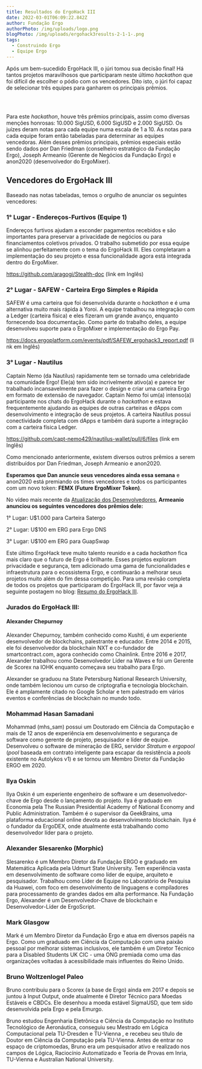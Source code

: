 ```yaml
---
title: Resultados do ErgoHack III
date: 2022-03-01T06:09:22.842Z
author: Fundação Ergo
authorPhoto: /img/uploads/logo.png
blogPhoto: /img/uploads/ergohack3results-2-1-1-.png
tags:
  - Construindo Ergo
  - Equipe Ergo
---
```

<!--StartFragment-->

Após um bem-sucedido ErgoHack III, o júri tomou sua decisão final! Há tantos projetos maravilhosos que participaram neste último *hackathon* que foi difícil de escolher o pódio com os vencedores. Dito isto, o júri foi capaz de selecionar três equipes para ganharem os principais prêmios.

###  

Para este *hackathon*, houve três prêmios principais, assim como diversas menções honrosas: 10.000 SigUSD, 6.000 SigUSD e 2.000 SigUSD. Os juízes deram notas para cada equipe numa escala de 1 a 10. As notas para cada equipe foram então tabeladas para determinar as equipes vencedoras. Além desses prêmios principais, prêmios especiais estão sendo dados por Dan Friedman (conselheiro estratégico da Fundação Ergo), Joseph Armeanio (Gerente de Negócios da Fundação Ergo) e anon2020 (desenvolvedor do ErgoMixer). 

## **Vencedores do ErgoHack III**

Baseado nas notas tabeladas, temos o orgulho de anunciar os seguintes vencedores:

### **1° Lugar - Endereços-Furtivos (Equipe 1)** 

Endereços furtivos ajudam a esconder pagamentos recebidos e são importantes para preservar a privacidade de negócios ou para financiamentos coletivos privados. O trabalho submetido por essa equipe se alinhou perfeitamente com o tema do ErgoHack III. Eles completaram a implementação do seu projeto e essa funcionalidade agora está integrada dentro do ErgoMixer.

<https://github.com/aragogi/Stealth-doc> (link em Inglês)

### **2° Lugar - SAFEW - Carteira Ergo Simples e Rápida** 

SAFEW é uma carteira que foi desenvolvida durante o *hackathon* e é uma alternativa muito mais rápida à Yoroi. A equipe trabalhou na integração com a Ledger (carteira física) e eles fizeram um grande avanço, enquanto fornecendo boa documentação. Como parte do trabalho deles, a equipe desenvolveu suporte para o ErgoMixer e implementação do Ergo Pay. 

<https://docs.ergoplatform.com/events/pdf/SAFEW_ergohack3_report.pdf> (link em Inglês)

### **3° Lugar - Nautilus**

Captain Nemo (da Nautilus) rapidamente tem se tornado uma celebridade na comunidade Ergo! Ele(a) tem sido incrivelmente ativo(a) e parece ter trabalhado incansavelmente para fazer o design e criar uma carteira Ergo em formato de extensão de navegador. Captain Nemo foi um(a) intenso(a) participante nos chats do ErgoHack durante o *hackathon* e estava frequentemente ajudando as equipes de outras carteiras e dApps com desenvolvimento e integração de seus projetos. A carteira Nautilus possui conectividade completa com dApps e também dará suporte a integração com a carteira física Ledger.

<https://github.com/capt-nemo429/nautilus-wallet/pull/6/files> (link em Inglês)

Como mencionado anteriormente, existem diversos outros prêmios a serem distribuídos por Dan Friedman, Joseph Armeanio e anon2020. 

**Esperamos que Dan anuncie seus vencedores ainda essa semana** e anon2020 está premiando os times vencedores e todos os participantes com um novo token: **FEMX (Future ErgoMixer Token)**. 

No vídeo mais recente da [Atualização dos Desenvolvedores](https://www.youtube.com/watch?v=xo7NvKsxYR4), **Armeanio anunciou os seguintes vencedores dos prêmios dele:**

1° Lugar: U$1.000 para Carteira Satergo 

2° Lugar: U$100 em ERG para Ergo DNS

3° Lugar: U$100 em ERG para GuapSwap

Este último ErgoHack teve muito talento reunido e a cada *hackathon* fica mais claro que o futuro de Ergo é brilhante. Esses projetos exploram privacidade e segurança, tem adicionado uma gama de funcionalidades e infraestrutura para o ecossistema Ergo, e continuarão a melhorar seus projetos muito além do fim dessa competição. Para uma revisão completa de todos os projetos que participaram do ErgoHack III, por favor veja a seguinte postagem no blog: [Resumo do ErgoHack III](https://ergoplatform.org/pt/blog/2022-02-16-ergohack-iii-wrap-up/).

### **Jurados do ErgoHack III:**

#### Alexander Chepurnoy

Alexander Chepurnoy, também conhecido como Kushti, é um experiente desenvolvedor de blockchains, palestrante e educador. Entre 2014 e 2015, ele foi desenvolvedor da blockchain NXT e co-fundador de smartcontract.com, agora conhecido como Chainlink. Entre 2016 e 2017, Alexander trabalhou como Desenvolvedor Líder na Waves e foi um Gerente de Scorex na IOHK enquanto começava seu trabalho para Ergo.

Alexander se graduou na State Petersburg National Research University, onde também lecionou um curso de criptografia e tecnologia blockchain. Ele é amplamente citado no Google Scholar e tem palestrado em vários eventos e conferências de blockchain no mundo todo.

### Mohammad Hasan Samadani

Mohammad (mhs_sam) possui um Doutorado em Ciência da Computação e mais de 12 anos de experiência em desenvolvimento e segurança de software como gerente de projeto, pesquisador e líder de equipe. Desenvolveu o software de mineração de ERG, servidor *Stratum* e *ergopool* (*pool* baseada em contrato inteligente para escapar da resistência a *pools* existente no Autolykos v1) e se tornou um Membro Diretor da Fundação ERGO em 2020.

### Ilya Oskin

Ilya Oskin é um experiente engenheiro de software e um desenvolvedor-chave de Ergo desde o lançamento do projeto. Ilya é graduado em Economia pela The Russian Presidential Academy of National Economy and Public Administration. Também é o supervisor da GeekBrains, uma plataforma educacional online devota ao desenvolvimento blockchain. Ilya é o fundador da ErgoDEX, onde atualmente está trabalhando como desenvolvedor líder para o projeto.

### Alexander Slesarenko (Morphic)

Slesarenko é um Membro Diretor da Fundação ERGO e graduado em Matemática Aplicada pela Udmurt State University. Tem experiência vasta em desenvolvimento de software como líder de equipe, arquiteto e pesquisador. Trabalhou como Líder de Equipe no Laboratório de Pesquisa da Huawei, com foco em desenvolvimento de linguagens e compiladores para processamento de grandes dados em alta performance. Na Fundação Ergo, Alexander é um Desenvolvedor-Chave de blockchain e Desenvolvedor-Líder de ErgoScript.

### Mark Glasgow

Mark é um Membro Diretor da Fundação Ergo e atua em diversos papéis na Ergo. Como um graduado em Ciência da Computação com uma paixão pessoal por melhorar sistemas inclusivos, ele também é um Diretor Técnico para a Disabled Students UK CIC - uma ONG premiada como uma das organizações voltadas à acessibilidade mais influentes do Reino Unido.

### Bruno Woltzenlogel Paleo

Bruno contribuiu para o Scorex (a base de Ergo) ainda em 2017 e depois se juntou à Input Output, onde atualmente é Diretor Técnico para Moedas Estáveis e CBDCs. Ele desenhou a moeda estável SigmaUSD, que tem sido desenvolvida pela Ergo e pela Emurgo.

Bruno estudou Engenharia Eletrônica e Ciência da Computação no Instituto Tecnológico de Aeronáutica, conseguiu seu Mestrado em Lógica Computacional pela TU-Dresden e TU-Vienna , e recebeu seu título de Doutor em Ciência da Computação pela TU-Vienna. Antes de entrar no espaço de criptomoedas, Bruno era um pesquisador ativo e realizado nos campos de Lógica, Raciocínio Automatizado e Teoria de Provas em Inria, TU-Vienna e Australian National University.

<!--EndFragment-->